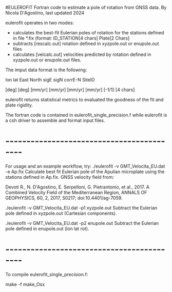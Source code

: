 #EULEROFIT
Fortran code to estimate a pole of rotation from GNSS data.
By Nicola D'Agostino, last updated 2024

eulerofit operates in two modes:
- calculates the best-fit Eulerian poles of rotation for the stations defined in file *.fix (format: ID_STATION[4 chars]  Plate[2 Chars]
- subtracts  [rescalc.out] rotation defined in xyzpole.out or enupole.out files
- calculates [velcalc.out] velocities predicted by rotation defined in xyzpole.out or enupole.out files.

The imput data format is the following:

  lon        lat         East        North       sigE        sigN        corrE-N     SiteID
  
 [deg]      [deg]      [mm/yr]      [mm/yr]     [mm/yr]     [mm/yr]      [-1/1]     [4 chars]

eulerofit returns statistical metrics to evaluated the goodness of the fit and plate rigidity.

The fortran code is contained in eulerofit_single_precision.f while eulerofit is a csh driver
to assemble and format input files.

# ------------------------------------------
For usage and an example workflow, try:
./eulerofit -v GMT_Velocita_EU.dat -e Ap.fix
Calculate best fit Eulerian pole of the Apulian microplate using the stations defined in Ap.fix.
GNSS velocity field from:

Devoti R., N. D'Agostino, E. Serpelloni, G. Pietrantonio, et al., 2017. A Combined Velocity Field of the Mediterranean Region, ANNALS OF GEOPHYSICS, 60, 2, 2017, S0217; doi:10.4401/ag-7059.

./eulerofit -v GMT_Velocita_EU.dat -p1 xyzpole.out
Subtract the Eulerian pole defined in xyzpole.out (Cartesian components).

./eulerofit -v GMT_Velocita_EU.dat -p2 enupole.out
Subtract the Eulerian pole defined in enupole.out (lon lat rot).

# ------------------------------------------
To compile eulerofit_single_precision.f:

make -f make_Osx
